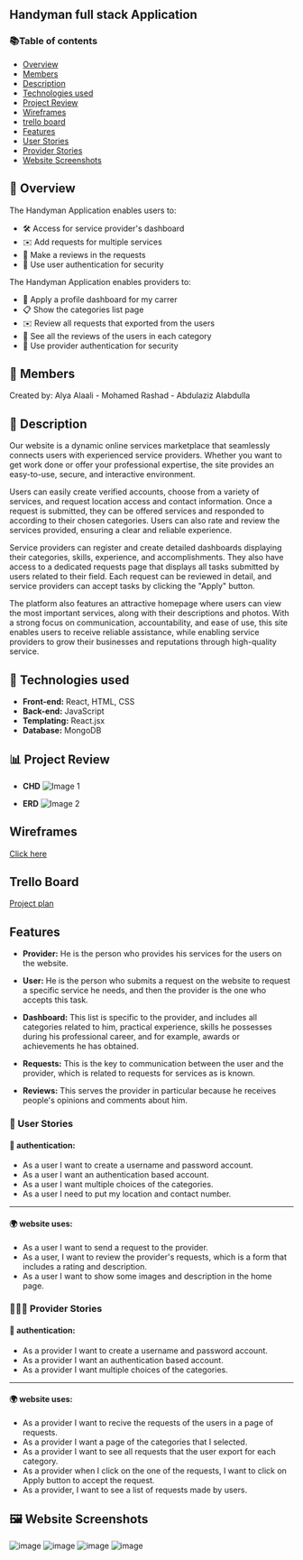 ## Handyman full stack Application

### 📚Table of contents

- [Overview](#-overview)
- [Members](#-Members)
- [Description](#-Description)
- [Technologies used](#-Technologies-used)
- [Project Review](#-Project-review)
- [Wireframes](#Wireframes)
- [trello board](#trello-board)
- [Features](#Features)
- [User Stories](#-User-Stories)
- [Provider Stories](#-Provider-Stories)
- [Website Screenshots](#-Website-Screenshots)

## 🔭 Overview

The Handyman Application enables users to:

- 🛠 Access for service provider's dashboard
- ✉️ Add requests for multiple services
- 📝 Make a reviews in the requests
- 🔐 Use user authentication for security

The Handyman Application enables providers to:

- 👤 Apply a profile dashboard for my carrer
- 📋 Show the categories list page
- ✉️ Review all requests that exported from the users
- 📝 See all the reviews of the users in each category
- 🔐 Use provider authentication for security

## 👤 Members

Created by: Alya Alaali - Mohamed Rashad - Abdulaziz Alabdulla

## 📜 Description

Our website is a dynamic online services marketplace that seamlessly connects users with experienced service providers. Whether you want to get work done or offer your professional expertise, the site provides an easy-to-use, secure, and interactive environment.

Users can easily create verified accounts, choose from a variety of services, and request location access and contact information. Once a request is submitted, they can be offered services and responded to according to their chosen categories. Users can also rate and review the services provided, ensuring a clear and reliable experience.

Service providers can register and create detailed dashboards displaying their categories, skills, experience, and accomplishments. They also have access to a dedicated requests page that displays all tasks submitted by users related to their field. Each request can be reviewed in detail, and service providers can accept tasks by clicking the "Apply" button.

The platform also features an attractive homepage where users can view the most important services, along with their descriptions and photos. With a strong focus on communication, accountability, and ease of use, this site enables users to receive reliable assistance, while enabling service providers to grow their businesses and reputations through high-quality service.

## 🔖 Technologies used

- **Front-end:** React, HTML, CSS
- **Back-end:** JavaScript
- **Templating:** React.jsx
- **Database:** MongoDB

## 📊 Project Review

- **CHD** ![Image 1](https://i.imgur.com/JKwvCiT.png)

- **ERD** ![Image 2](https://i.imgur.com/9JKG9kD.png)

## Wireframes

[Click here](https://www.figma.com/design/K3EkViLOZxOcrU9VUDjuq9/Handyman?node-id=0-1&p=f&t=VXM9YghfTG9pi44E-0)

## Trello Board

[Project plan](https://trello.com/b/R97Ba7Lh/handyman-project)

## Features

- **Provider:** He is the person who provides his services for the users on the website.

- **User:** He is the person who submits a request on the website to request a specific service he needs, and then the provider is the one who accepts this task.

- **Dashboard:** This list is specific to the provider, and includes all categories related to him, practical experience, skills he possesses during his professional career, and for example, awards or achievements he has obtained.

- **Requests:** This is the key to communication between the user and the provider, which is related to requests for services as is known.

- **Reviews:** This serves the provider in particular because he receives people's opinions and comments about him.

### 👤 User Stories

#### 🔐 authentication:

- As a user I want to create a username and password account.
- As a user I want an authentication based account.
- As a user I want multiple choices of the categories.
- As a user I need to put my location and contact number.

---

#### 🌍 website uses:

- As a user I want to send a request to the provider.
- As a user, I want to review the provider's requests, which is a form that includes a rating and description.
- As a user I want to show some images and description in the home page.

### 🕵🏻‍♂️ Provider Stories

#### 🔐 authentication:

- As a provider I want to create a username and password account.
- As a provider I want an authentication based account.
- As a provider I want multiple choices of the categories.

---

#### 🌍 website uses:

- As a provider I want to recive the requests of the users in a page of requests.
- As a provider I want a page of the categories that I selected.
- As a provider I want to see all requests that the user export for each category.
- As a provider when I click on the one of the requests, I want to click on Apply button to accept the request.
- As a provider, I want to see a list of requests made by users.

## 🖼️ Website Screenshots

![image](https://i.imgur.com/SRIaZij.png)
![image](https://i.imgur.com/izhNzNf.png)
![image](https://i.imgur.com/7r18Tu5.png)
![image](https://i.imgur.com/ZPQSR59.png)
